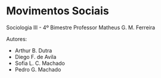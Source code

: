 # Movimentos Sociais

Sociologia III - 4º Bimestre
Professor Matheus G. M. Ferreira

Autores:
* Arthur B. Dutra
* Diego F. de Avila
* Sofia L. C. Machado
* Pedro G. Machado
